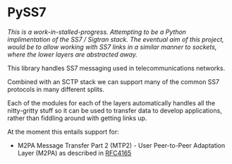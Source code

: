 # PySS7

*This is a work-in-stalled-progress. Attempting to be a Python implimentation of the SS7 / Sigtran stack. The eventual aim of this project, would be to allow working with SS7 links in a similar manner to sockets, where the lower layers are abstracted away.*

This library handles SS7 messaging used in telecommunications networks.

Combined with an SCTP stack we can support many of the common SS7 protocols in many different splits.

Each of the modules for each of the layers automatically handles all the nitty-gritty stuff so it can be used to transfer data to develop applications, rather than fiddling around with getting links up.

At the moment this entails support for:

* M2PA Message Transfer Part 2 (MTP2) - User Peer-to-Peer Adaptation Layer (M2PA) as described in [RFC4165](https://datatracker.ietf.org/doc/html/rfc4165)
